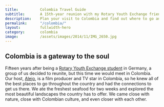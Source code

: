 ```yaml
---
title: 			Colombia Travel Guide
subtitle: 		A 15th-year reunion with my Rotary Youth Exchange friends
description: 	Plan your visit to Colombia and find out where to go and what to do in Colombia. Read about itineraries, activities, places to stay, and travel essentials.
permalink: 		"/colombia/"
layout: 		fullwidth-hero
category: 		colombia
image: 			/assets/images/2014/11/IMG_2650.jpg
---
```


## Colombia is a gateway to the soul

Fifteen years after being a [Rotary Youth Exchange student](https://www.rotary.org/en/get-involved/exchange-ideas/youth-exchanges) in Germany, a group of us decided to reunite, but this time we would meet in Colombia. Our host, [Alejo](https://www.instagram.com/alejogb/), is a film producer and TV star in Colombia, so he knew all of the best places to go throughout the country and had the connections to get us there. We ate the freshest seafood for two weeks and explored the most beautiful landscapes the country has to offer. We came close with nature, close with Colombian culture, and even closer with each other.